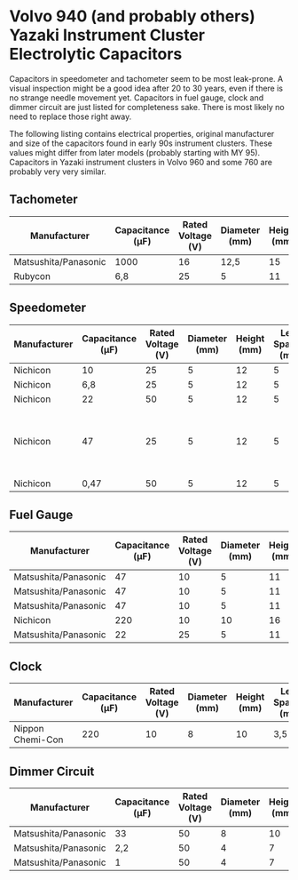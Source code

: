 # Volvo 940 (and probably others) Yazaki Instrument Cluster Electrolytic Capacitors

Capacitors in speedometer and tachometer seem to be most leak-prone. A visual inspection might be a good idea after 20 to 30 years, even if there is no strange needle movement yet. Capacitors in fuel gauge, clock and dimmer circuit are just listed for completeness sake. There is most likely no need to replace those right away.

The following listing contains electrical properties, original manufacturer and size of the capacitors found in early 90s instrument clusters. These values might differ from later models (probably starting with MY 95). Capacitors in Yazaki instrument clusters in Volvo 960 and some 760 are probably very very similar.

## Tachometer

| Manufacturer | Capacitance (µF) | Rated Voltage (V) | Diameter (mm) | Height (mm) | Lead Spacing (mm) | Operating Temperature (°C) | Reference on PCB | Note |
| --- | --- | --- | --- | --- | --- | --- | --- | --- |
| Matsushita/Panasonic | 1000 | 16 | 12,5 | 15 | 5 | 85 |  |  |
| Rubycon | 6,8 | 25 | 5 | 11 | 5 | 85 |  |  |

## Speedometer

| Manufacturer | Capacitance (µF) | Rated Voltage (V) | Diameter (mm) | Height (mm) | Lead Spacing (mm) | Operating Temperature (°C) | Reference on PCB | Note |
| --- | --- | --- | --- | --- | --- | --- | --- | --- |
| Nichicon | 10 | 25 | 5 | 12 | 5 | 105 | C6 |  |
| Nichicon | 6,8 | 25 | 5 | 12 | 5 | 105 | C12 |  |
| Nichicon | 22 | 50 | 5 | 12 | 5 | 105 | C7 |  |
| Nichicon | 47 | 25 | 5 | 12 | 5 | 105 | C2 (not C16) | dial face needs to be removed (definitely!) to replace |
| Nichicon | 0,47 | 50 | 5 | 12 | 5 | 105 | C15 | bipolar |

## Fuel Gauge

| Manufacturer | Capacitance (µF) | Rated Voltage (V) | Diameter (mm) | Height (mm) | Lead Spacing (mm) | Operating Temperature (°C) | Reference on PCB | Note |
| --- | --- | --- | --- | --- | --- | --- | --- | --- |
| Matsushita/Panasonic | 47 | 10 | 5 | 11 | 2 | 85 |  |  |
| Matsushita/Panasonic | 47 | 10 | 5 | 11 | 2 | 85 |  |  |
| Matsushita/Panasonic | 47 | 10 | 5 | 11 | 2 | 85 |  |  |
| Nichicon | 220 | 10 | 10 | 16 | 3,5 | 85 |  |  |
| Matsushita/Panasonic | 22 | 25 | 5 | 11 | 2 | 85 |  |  |

## Clock

| Manufacturer | Capacitance (µF) | Rated Voltage (V) | Diameter (mm) | Height (mm) | Lead Spacing (mm) | Operating Temperature (°C) | Reference on PCB | Note |
| --- | --- | --- | --- | --- | --- | --- | --- | --- |
| Nippon Chemi-Con | 220 | 10 | 8 | 10 | 3,5 | 85 |  |  |

## Dimmer Circuit

| Manufacturer | Capacitance (µF) | Rated Voltage (V) | Diameter (mm) | Height (mm) | Lead Spacing (mm) | Operating Temperature (°C) | Reference on PCB | Note |
| --- | --- | --- | --- | --- | --- | --- | --- | --- |
| Matsushita/Panasonic | 33 | 50 | 8 | 10 | 3,5 | 85 |  |  |
| Matsushita/Panasonic | 2,2 | 50 | 4 | 7 | 2,5 | 85 |  |  |
| Matsushita/Panasonic | 1 | 50 | 4 | 7 | 2,5 | 85 |  |  |
